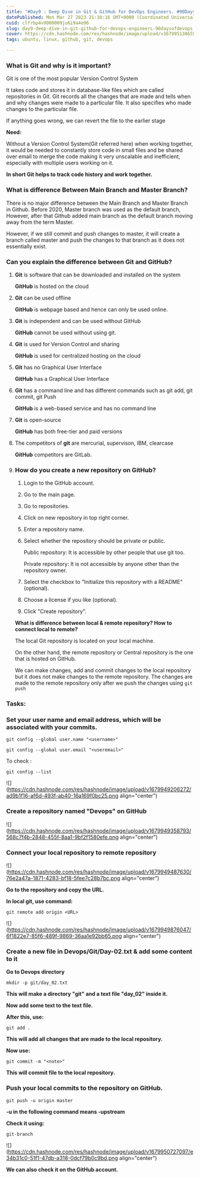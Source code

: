 ```yaml
---
title: "#Day9 : Deep Dive in Git & GitHub for DevOps Engineers. #90DaysofDevOps"
datePublished: Mon Mar 27 2023 21:10:16 GMT+0000 (Coordinated Universal Time)
cuid: clfrbp4v9000009ju6i9a4e96
slug: day9-deep-dive-in-git-github-for-devops-engineers-90daysofdevops
cover: https://cdn.hashnode.com/res/hashnode/image/upload/v1679951386550/7bfa00c5-06a8-4b26-bba6-faeb792f486d.png
tags: ubuntu, linux, github, git, devops

---
```


### What is Git and why is it important?

Git is one of the most popular Version Control System

It takes code and stores it in database-like files which are called repositories in Git. Git records all the changes that are made and tells when and why changes were made to a particular file. It also specifies who made changes to the particular file.

If anything goes wrong, we can revert the file to the earlier stage

**Need:**

Without a Version Control System(Git referred here) when working together, it would be needed to constantly store code in small files and be shared over email to merge the code making it very unscalable and inefficient, especially with multiple users working on it.

**In short Git helps to track code history and work together.**

### What is difference Between Main Branch and Master Branch?

There is no major difference between the Main Branch and Master Branch in Github. Before 2020, Master branch was used as the default branch, However, after that Github added main branch as the default branch moving away from the term Master.

However, if we still commit and push changes to master, it will create a branch called master and push the changes to that branch as it does not essentially exist.

### Can you explain the difference between Git and GitHub?

1. **Git** is software that can be downloaded and installed on the system
    
    **GitHub** is hosted on the cloud
    
2. **Git** can be used offline
    
    **GitHub** is webpage based and hence can only be used online.
    
3. **Git** is independent and can be used without GitHub
    
    **GitHub** cannot be used without using git.
    
4. **Git** is used for Version Control and sharing
    
    **GitHub** is used for centralized hosting on the cloud
    
5. **Git** has no Graphical User Interface
    
    **GitHub** has a Graphical User Interface
    
6. **Git** has a command line and has different commands such as git add, git commit, git Push
    
    **GitHub** is a web-based service and has no command line
    
7. **Git** is open-source
    
    **GitHub** has both free-tier and paid versions
    
8. The competitors of **git** are mercurial, supervison, IBM, clearcase
    
    **GitHub** competitors are GitLab.
    
9. ### How do you create a new repository on GitHub?
    
    1. Login to the GitHub account.
        
    
    1. Go to the main page.
        
    2. Go to repositories.
        
    3. Click on new repository in top right corner.
        
    4. Enter a repository name.
        
    5. Select whether the repository should be private or public.
        
        Public repository: It is accessible by other people that use git too.
        
        Private repository: It is not accessible by anyone other than the repository owner.
        
    6. Select the checkbox to "Initialize this repository with a README" (optional).
        
    7. Choose a license if you like (optional).
        
    8. Click "Create repository".
        
    
    **What is difference between local & remote repository? How to connect local to remote?**
    
    The local Git repository is located on your local machine.
    
    On the other hand, the remote repository or Central repository is the one that is hosted on GitHub.
    
    We can make changes, add and commit changes to the local repository but it does not make changes to the remote repository. The changes are made to the remote repository only after we push the changes using `git push`
    

### Tasks:

### **Set your user name and email address, which will be associated with your commits.**

`git config --global user.name "<username>"`

`git config --global user.email "<useremail>"`

To check :

`git config --list`

![](https://cdn.hashnode.com/res/hashnode/image/upload/v1679949206272/ad9b1f16-af6d-493f-ab40-16a169f0bc25.png align="center")

### Create a repository named "Devops" on GitHub

![](https://cdn.hashnode.com/res/hashnode/image/upload/v1679949358793/568c7f4b-2848-455f-8aa1-9bf2f1580efe.png align="center")

### Connect your local repository to remote repository

![](https://cdn.hashnode.com/res/hashnode/image/upload/v1679949487630/76e2a47a-1871-4283-bf18-5fee7c28b7bc.png align="center")

**Go to the repository and copy the URL.**

**In local git, use command:**

`git remote add origin <URL>`

![](https://cdn.hashnode.com/res/hashnode/image/upload/v1679949876047/6f1822e7-85f6-489f-9869-36aa1e92bb65.png align="center")

### **Create a new file in Devops/Git/Day-02.txt & add some content to it**

**Go to Devops directory**

`mkdir -p git/day_02.txt`

**This will make a directory "git" and a text file "day\_02" inside it.**

**Now add some text to the text file.**

**After this, use:**

`git add .`

**This will add all changes that are made to the local repository.**

**Now use:**

`git commit -m "<note>"`

**This will commit file to the local repository.**

### Push your local commits to the repository on GitHub.

`git push -u origin master`

**\-u in the following command means -upstream**

**Check it using:**

`git-branch`

![](https://cdn.hashnode.com/res/hashnode/image/upload/v1679950727097/e34b31c0-51f1-47db-a318-0dcf79b0c9bd.png align="center")

**We can also check it on the GitHub account.**